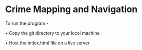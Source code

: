 # Crime Mapping and Navigation
To run the program - 

• Copy the git directory to your local machine

• Host the index.html file on a live server

